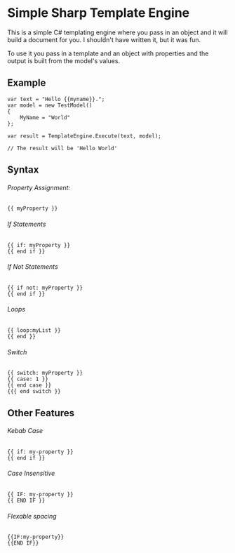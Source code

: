 # Simple Sharp Template Engine
 
This is a simple C# templating engine where you pass in an object and it will build a document for you. I shouldn't have written it, but it was fun.

To use it you pass in a template and an object with properties and the output is built from the model's values.

## Example


```
var text = "Hello {{myname}}.";
var model = new TestModel() 
{ 
    MyName = "World" 
};

var result = TemplateEngine.Execute(text, model);

// The result will be 'Hello World'
```


## Syntax

###### Property Assignment:
```
{{ myProperty }}
```

###### If Statements
```
{{ if: myProperty }}
{{ end if }}
```

###### If Not Statements
```
{{ if not: myProperty }}
{{ end if }}
```

###### Loops
```
{{ loop:myList }}
{{ end }}
```

###### Switch
```
{{ switch: myProperty }}
{{ case: 1 }}
{{ end case }}
{{{ end switch }}
```


## Other Features

###### Kebab Case
```
{{ if: my-property }}
{{ end if }}
```

###### Case Insensitive
```
{{ IF: my-property }}
{{ END IF }}
```

###### Flexable spacing
```
{{IF:my-property}}
{{END IF}}
```
